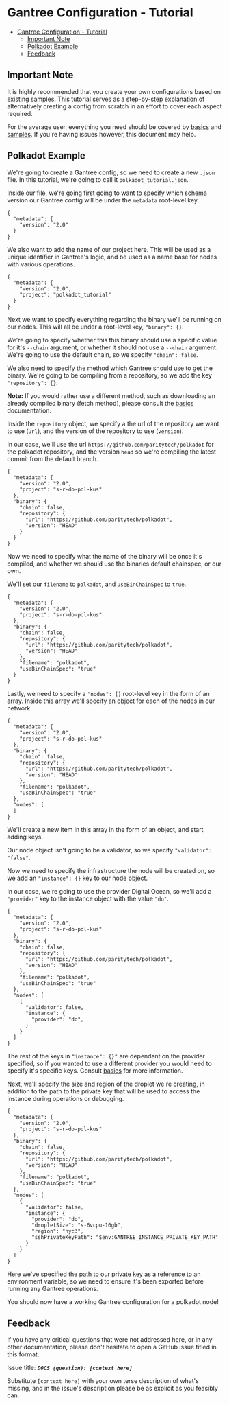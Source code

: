 # Gantree Configuration - Tutorial

- [Gantree Configuration - Tutorial](#gantree-configuration---tutorial)
  - [Important Note](#important-note)
  - [Polkadot Example](#polkadot-example)
  - [Feedback](#feedback)

## Important Note

It is highly recommended that you create your own configurations based on existing samples. This tutorial serves as a step-by-step explanation of alternatively creating a config from scratch in an effort to cover each aspect required.

For the average user, everything you need should be covered by [basics](./basics.md) and [samples](./samples.md). If you're having issues however, this document may help.

## Polkadot Example

We're going to create a Gantree config, so we need to create a new `.json` file. In this tutorial, we're going to call it `polkadot_tutorial.json`.

Inside our file, we're going first going to want to specify which schema version our Gantree config will be under the `metadata` root-level key.

```jsonc
{
  "metadata": {
    "version": "2.0"
  }
}
```

We also want to add the name of our project here. This will be used as a unique identifier in Gantree's logic, and be used as a name base for nodes with various operations.

```jsonc
{
  "metadata": {
    "version": "2.0",
    "project": "polkadot_tutorial"
  }
}
```

Next we want to specify everything regarding the binary we'll be running on our nodes. This will all be under a root-level key, `"binary": {}`.

We're going to specify whether this this binary should use a specific value for it's `--chain` argument, or whether it should not use a `--chain` argument. We're going to use the default chain, so we specify `"chain": false`.

We also need to specify the method which Gantree should use to get the binary. We're going to be compiling from a repository, so we add the key `"repository": {}`.

**Note:** If you would rather use a different method, such as downloading an already compiled binary (fetch method), please consult the [basics](./basics.md) documentation.

Inside the `repository` object, we specify a the url of the repository we want to use (`url`), and the version of the repository to use (`version`).

In our case, we'll use the url `https://github.com/paritytech/polkadot` for the polkadot repository, and the version `head` so we're compiling the latest commit from the default branch.

```jsonc
{
  "metadata": {
    "version": "2.0",
    "project": "s-r-do-pol-kus"
  },
  "binary": {
    "chain": false,
    "repository": {
      "url": "https://github.com/paritytech/polkadot",
      "version": "HEAD"
    }
  }
}
```

Now we need to specify what the name of the binary will be once it's compiled, and whether we should use the binaries default chainspec, or our own.

We'll set our `filename` to `polkadot`, and `useBinChainSpec` to `true`.

```jsonc
{
  "metadata": {
    "version": "2.0",
    "project": "s-r-do-pol-kus"
  },
  "binary": {
    "chain": false,
    "repository": {
      "url": "https://github.com/paritytech/polkadot",
      "version": "HEAD"
    },
    "filename": "polkadot",
    "useBinChainSpec": "true"
  }
}
```

Lastly, we need to specify a `"nodes": []` root-level key in the form of an array. Inside this array we'll specify an object for each of the nodes in our network.

```jsonc
{
  "metadata": {
    "version": "2.0",
    "project": "s-r-do-pol-kus"
  },
  "binary": {
    "chain": false,
    "repository": {
      "url": "https://github.com/paritytech/polkadot",
      "version": "HEAD"
    },
    "filename": "polkadot",
    "useBinChainSpec": "true"
  },
  "nodes": [
  ]
}
```

We'll create a new item in this array in the form of an object, and start adding keys.

Our node object isn't going to be a validator, so we specify `"validator": "false"`.

Now we need to specify the infrastructure the node will be created on, so we add an `"instance": {}` key to our node object.

In our case, we're going to use the provider Digital Ocean, so we'll add a `"provider"` key to the instance object with the value `"do"`.

```jsonc
{
  "metadata": {
    "version": "2.0",
    "project": "s-r-do-pol-kus"
  },
  "binary": {
    "chain": false,
    "repository": {
      "url": "https://github.com/paritytech/polkadot",
      "version": "HEAD"
    },
    "filename": "polkadot",
    "useBinChainSpec": "true"
  },
  "nodes": [
    {
      "validator": false,
      "instance": {
        "provider": "do",
      }
    }
  ]
}
```

The rest of the keys in `"instance": {}"` are dependant on the provider specified, so if you wanted to use a different provider you would need to specify it's specific keys. Consult [basics](./basics.md) for more information.

Next, we'll specify the size and region of the droplet we're creating, in addition to the path to the private key that will be used to access the instance during operations or debugging.

```jsonc
{
  "metadata": {
    "version": "2.0",
    "project": "s-r-do-pol-kus"
  },
  "binary": {
    "chain": false,
    "repository": {
      "url": "https://github.com/paritytech/polkadot",
      "version": "HEAD"
    },
    "filename": "polkadot",
    "useBinChainSpec": "true"
  },
  "nodes": [
    {
      "validator": false,
      "instance": {
        "provider": "do",
        "dropletSize": "s-6vcpu-16gb",
        "region": "nyc3",
        "sshPrivateKeyPath": "$env:GANTREE_INSTANCE_PRIVATE_KEY_PATH"
      }
    }
  ]
}
```

Here we've specified the path to our private key as a reference to an environment variable, so we need to ensure it's been exported before running any Gantree operations.

You should now have a working Gantree configuration for a polkadot node!

## Feedback

If you have any critical questions that were not addressed here, or in any other documentation, please don't hesitate to open a GitHub issue titled in this format.

Issue title: ***`DOCS (question): [context here]`***

Substitute `[context here]` with your own terse description of what's missing, and in the issue's description please be as explicit as you feasibly can.
